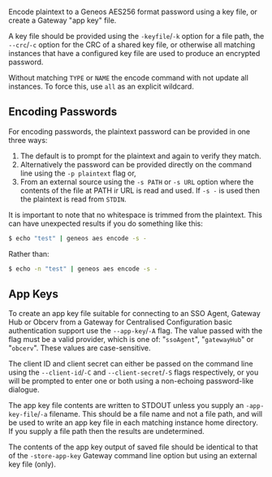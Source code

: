 Encode plaintext to a Geneos AES256 format password using a key file, or create a Gateway "app key" file.

A key file should be provided using the `-keyfile`/`-k` option for a file path, the `--crc`/`-c` option for the CRC of a shared key file, or otherwise all matching instances that have a configured key file are used to produce an encrypted password.

Without matching `TYPE` or `NAME` the encode command with not update all instances. To force this, use `all` as an explicit wildcard.

## Encoding Passwords

For encoding passwords, the plaintext password can be provided in one three ways:

1. The default is to prompt for the plaintext and again to verify they match.
2. Alternatively the password can be provided directly on the command line using the `-p plaintext` flag or,
3. From an external source using the `-s PATH` or `-s URL` option where the contents of the file at PATH ir URL is read and used. If `-s -` is used then the plaintext is read from `STDIN`.

It is important to note that no whitespace is trimmed from the plaintext. This can have unexpected results if you do something like this:

```bash
$ echo "test" | geneos aes encode -s -
```

Rather than:

```bash
$ echo -n "test" | geneos aes encode -s -
```

## App Keys

To create an app key file suitable for connecting to an SSO Agent, Gateway Hub or Obcerv from a Gateway for Centralised Configuration basic authentication support use the `--app-key`/`-A` flag. The value passed with the flag must be a valid provider, which is one of: "`ssoAgent`", "`gatewayHub`" or "`obcerv`". These values are case-sensitive.

The client ID and client secret can either be passed on the command line using the `--client-id`/`-C` and `--client-secret`/`-S` flags respectively, or you will be prompted to enter one or both using a non-echoing password-like dialogue.

The app key file contents are written to STDOUT unless you supply an `-app-key-file`/`-a` filename. This should be a file name and not a file path, and will be used to write an app key file in each matching instance home directory. If you supply a file path then the results are undetermined.

The contents of the app key output of saved file should be identical to that of the `-store-app-key` Gateway command line option but using an external key file (only).
